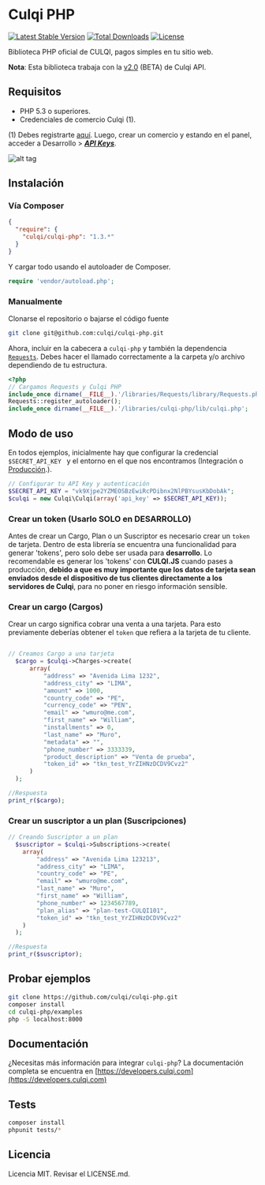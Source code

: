 # Culqi PHP

[![Latest Stable Version](https://poser.pugx.org/culqi/culqi-php/v/stable)](https://packagist.org/packages/culqi/culqi-php)
[![Total Downloads](https://poser.pugx.org/culqi/culqi-php/downloads)](https://packagist.org/packages/culqi/culqi-php)
[![License](https://poser.pugx.org/culqi/culqi-php/license)](https://packagist.org/packages/culqi/culqi-php)

Biblioteca PHP oficial de CULQI, pagos simples en tu sitio web.


**Nota**: Esta biblioteca trabaja con la [v2.0](https://culqi.github.io/api-docs/) (BETA) de Culqi API.


## Requisitos

* PHP 5.3 o superiores.
* Credenciales de comercio Culqi (1).

(1) Debes registrarte [aquí](https://integ-panel.culqi.com/#/registro). Luego, crear un comercio y estando en el panel, acceder a Desarrollo > [***API Keys***](https://integ-panel.culqi.com/#/panel/comercio/desarrollo/llaves).

![alt tag](http://i.imgur.com/NhE6mS9.png)

## Instalación

### Vía Composer
```json
{
  "require": {
    "culqi/culqi-php": "1.3.*"
  }
}
```

Y cargar todo usando el autoloader de Composer.

```php
require 'vendor/autoload.php';
```

### Manualmente

Clonarse el repositorio o bajarse el código fuente

```bash
git clone git@github.com:culqi/culqi-php.git
```

Ahora, incluir en la cabecera a `culqi-php` y también la dependencia [`Requests`](https://github.com/rmccue/requests). Debes hacer el llamado correctamente a la carpeta y/o archivo dependiendo de tu estructura.

```php
<?php
// Cargamos Requests y Culqi PHP
include_once dirname(__FILE__).'/libraries/Requests/library/Requests.php';
Requests::register_autoloader();
include_once dirname(__FILE__).'/libraries/culqi-php/lib/culqi.php';
```

## Modo de uso

En todos ejemplos, inicialmente hay que configurar la credencial `$SECRET_API_KEY ` y el entorno en el que nos encontramos (Integración o [Producción](https://developers.culqi.com/produccion/).).

```php
// Configurar tu API Key y autenticación
$SECRET_API_KEY = "vk9Xjpe2YZMEOSBzEwiRcPDibnx2NlPBYsusKbDobAk";
$culqi = new Culqi\Culqi(array('api_key' => $SECRET_API_KEY));
```

### Crear un token (Usarlo SOLO en DESARROLLO)

Antes de crear un Cargo, Plan o un Suscriptor es necesario crear un `token` de tarjeta. Dentro de esta librería se encuentra una funcionalidad para generar 'tokens', pero solo
debe ser usada para **desarrollo**. Lo recomendable es generar los 'tokens' con **CULQI.JS** cuando pases a producción, **debido a que es muy importante que los datos de tarjeta sean enviados desde el dispositivo de tus clientes directamente a los servidores de Culqi**, para no poner en riesgo información sensible.


### Crear un cargo (Cargos)
Crear un cargo significa cobrar una venta a una tarjeta. Para esto previamente
deberías obtener el  `token` que refiera a la tarjeta de tu cliente.


```php

// Creamos Cargo a una tarjeta
  $cargo = $culqi->Charges->create(
      array(
          "address" => "Avenida Lima 1232",
          "address_city" => "LIMA",
          "amount" => 1000,
          "country_code" => "PE",
          "currency_code" => "PEN",
          "email" => "wmuro@me.com",
          "first_name" => "William",
          "installments" => 0,
          "last_name" => "Muro",
          "metadata" => "",
          "phone_number" => 3333339,
          "product_description" => "Venta de prueba",
          "token_id" => "tkn_test_YrZIHNzDCDV9Cvz2"
      )
  );

//Respuesta
print_r($cargo);

```

### Crear un suscriptor a un plan (Suscripciones)
```php
// Creando Suscriptor a un plan
  $suscriptor = $culqi->Subscriptions->create(
    array(
        "address" => "Avenida Lima 123213",
        "address_city" => "LIMA",
        "country_code" => "PE",
        "email" => "wmuro@me.com",
        "last_name" => "Muro",
        "first_name" => "William",
        "phone_number" => 1234567789,
        "plan_alias" => "plan-test-CULQI101",
        "token_id" => "tkn_test_YrZIHNzDCDV9Cvz2"
    )
  );

//Respuesta
print_r($suscriptor);
```
## Probar ejemplos
```bash
git clone https://github.com/culqi/culqi-php.git
composer install
cd culqi-php/examples
php -S localhost:8000
```

## Documentación
¿Necesitas más información para integrar `culqi-php`? La documentación completa se encuentra en [https://developers.culqi.com](https://developers.culqi.com)


## Tests

```bash
composer install
phpunit tests/*
```
## Licencia

Licencia MIT. Revisar el LICENSE.md.
